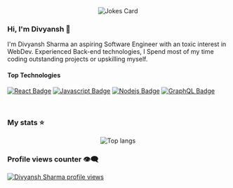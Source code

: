 <!-- Markdown -->

<div align="center">
 <img src="https://readme-jokes.vercel.app/api?hideBorder" alt="Jokes Card" />

</div>


### Hi, I'm Divyansh 👋

I'm Divyansh Sharma an aspiring Software Engineer with an toxic interest in WebDev. Experienced Back-end technologies, I Spend most of my time coding outstanding projects or upskilling myself.

#### Top Technologies

[![React Badge](https://img.shields.io/badge/-React-61DBFB?style=for-the-badge&labelColor=black&logo=react&logoColor=61DBFB)](#) [![Javascript Badge](https://img.shields.io/badge/-Javascript-F0DB4F?style=for-the-badge&labelColor=black&logo=javascript&logoColor=F0DB4F)](#) [![Nodejs Badge](https://img.shields.io/badge/-Nodejs-3C873A?style=for-the-badge&labelColor=black&logo=node.js&logoColor=3C873A)](#) [![GraphQL Badge](https://img.shields.io/badge/-GraphQl-e535ab?style=for-the-badge&labelColor=black&logo=node.js&logoColor=e535ab)](#)


<br/>

### My stats ⭐


<div align="center">
 <!-- <img alt="Divyansh GitHub stats" src="https://github-readme-stats-rouge-theta-27.vercel.app//api?username=Builder-Byte&show_icons=true&theme=transparent&include_all_commits=true&count_private=true&hide=stars&hide_rank=false"/> 
<br/> <br/> -->
<img alt="Top langs" src="https://github-readme-stats.vercel.app/api/top-langs/?username=Builder-Byte&layout=compact&&langs_count=8&theme=transparent"/>
</div>

### Profile views counter 👁️‍🗨️
[![Divyansh Sharma profile views](https://u8views.com/api/v1/github/profiles/170077491/views/day-week-month-total-count.svg)](https://u8views.com/github/Builder-Byte)
